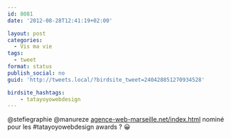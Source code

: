 ```yaml
---
id: 8081
date: '2012-08-28T12:41:19+02:00'

layout: post
categories:
  - Vis ma vie
tags:
  - tweet
format: status
publish_social: no
guid: 'http://tweets.local/?birdsite_tweet=240428851270934528'

birdsite_hashtags:
    - tatayoyowebdesign
---
```


@stefiegraphie @manureze [agence-web-marseille.net/index.html](http://www.agence-web-marseille.net/index.html) nominé pour les #tatayoyowebdesign awards ? 😀